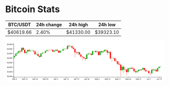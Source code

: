 # Bitcoin Stats

BTC/USDT|24h change|24h high|24h low|
|---|---|---|---|
|$40619.66|2.40%|$41330.00|$39323.10|

<img src="./chart.svg">
